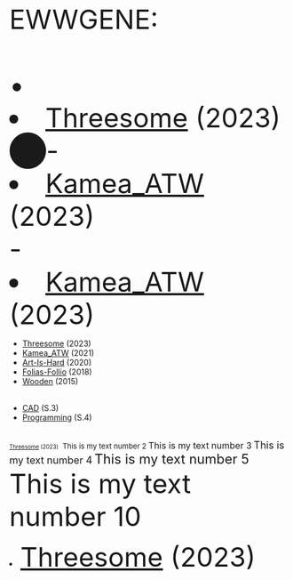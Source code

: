 
<font size="10">
EWWGENE:
<br><br>
&bull; <li><a href="https://ewwgene.github.io/Threesome/">Threesome</a> (2023)</li>
⬤- <li><a href="https://ewwgene.github.io/Kamea_ATW/">Kamea_ATW</a> (2023)</li>
- <li><a href="https://ewwgene.github.io/Kamea_ATW/">Kamea_ATW</a> (2023)</li>  
</font>



- [Threesome](https://ewwgene.github.io/Threesome/) (2023)
- [Kamea_ATW](https://ewwgene.github.io/Kamea_ATW/) (2021)
- [Art-Is-Hard](https://ewwgene.github.io/Art-Is-Hard/) (2020)
- [Folias-Follio](https://ewwgene.github.io/Folias-Follio/) (2018)
- [Wooden](https://ewwgene.github.io/Wooden/) (2015)
<br><br>
* [CAD](https://ewwgene.github.io/CAD/) (S.3)
* [Programming](https://ewwgene.github.io/Programming/) (S.4)
<br><br>

<font size="1"> [Threesome](https://ewwgene.github.io/Threesome/) (2023)</font> ​
<font size="2"> This is my text number 2 </font>
<font size="3"> This is my text number 3</font>
<font size="4"> This is my text number 4</font>
<font size="5"> This is my text number 5</font>
<font size="10"> This is my text number 10</font>
<li><font size="20"><a href="https://ewwgene.github.io/Threesome/">Threesome</a> (2023)</font></li>
